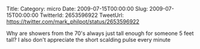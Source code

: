 Title: 
Category: micro
Date: 2009-07-15T00:00:00
Slug: 2009-07-15T00:00:00
TwitterId: 2653596922
TweetUrl: https://twitter.com/mark_philpot/status/2653596922

Why are showers from the 70's always just tall enough for someone 5 feet tall? I also don't appreciate the short scalding pulse every minute